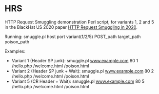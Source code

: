 # HRS
HTTP Request Smuggling demonstration Perl script, for variants 1, 2 and 5 in the BlackHat US 2020 paper [HTTP Request Smuggling in 2020](https://www.blackhat.com/us-20/briefings/schedule/#http-request-smuggling-in---new-variants-new-defenses-and-new-challenges-20019). 

Running:
smuggle.pl host port variant(1/2/5) POST_path target_path poison_path

Examples:
- Variant 1 (Header SP junk):
smuggle.pl www.example.com 80 1 /hello.php /welcome.html /poison.html
- Variant 2 (Header SP junk + Wait):
smuggle.pl www.example.com 80 2 /hello.php /welcome.html /poison.html
- Variant 5 (CR Header + Wait):
smuggle.pl www.example.com 80 5 /hello.php /welcome.html /poison.html
